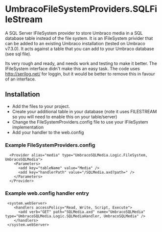 # UmbracoFileSystemProviders.SQLFileStream
A SQL Server IFileSystem provider to store Umbraco media in a SQL database table instead of the file system.  It is an IFileSystem privider that can be added to an existing Umbraco installation (tested on Umbraco v7.3.0).  It acts against a table that you can add to your Umbraco database (see sql file).

Its very rough and ready, and needs work and testing to make it better.  The IFileSystem interface didn't make this an easy task.  The code uses http://serilog.net/ for loggin, but it would be better to remove this in favour of an interface.

## Installation

* Add the files to your project.
* Create your additional table in your database (note it uses FILESTREAM so you will need to enable this on your table/server)
* Change the FileSystemProviders.config file to use your IFileSystem implementation
* Add your handler to the web.config

### Example FileSystemProviders.config

```
  <Provider alias="media" type="UmbracoSQLMedia.Logic.FileSystem, UmbracoSQLMedia">
    <Parameters>
      <add key="tableName" value="Media" />
      <add key="handlerPath" value="/SQLMedia.axd?path=" />
    </Parameters>
  </Provider>
```

### Example web.config handler entry

```
 <system.webServer>
    <handlers accessPolicy="Read, Write, Script, Execute">
      <add verb="GET" path="SQLMedia.axd" name="UmbracoSQLMedia" type="UmbracoSQLMedia.Logic.SQLMediaHandler, UmbracoSQLMedia" />
    </handlers>
 </system.webServer>
```
